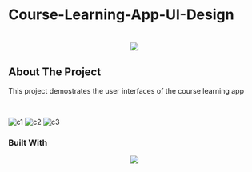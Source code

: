 # Course-Learning-App-UI-Design


<h1 align="center">
    <img src="https://readme-typing-svg.herokuapp.com/?font=Righteous&size=35&center=true&vCenter=true&width=500&height=70&duration=4000&lines=Hi+There!+👋;+Scroll+To+Bottom!;" />
</h1>

## About The Project
<p> This project demostrates the user interfaces of the course learning app</p><br>

  ![c1](https://github.com/NVsandeepani/Course-Learning-App-UI-Design/assets/159278608/529e7729-0556-4267-98a3-7db26aeb58c5)
  ![c2](https://github.com/NVsandeepani/Course-Learning-App-UI-Design/assets/159278608/7844e9e7-bd0b-4457-aba5-11bf2c0e0443)
  ![c3](https://github.com/NVsandeepani/Course-Learning-App-UI-Design/assets/159278608/e95c1f3b-654e-4592-bd56-c3187d0becc5)




### Built With

<div align="center">
    <img src="https://skillicons.dev/icons?i=figma" /><br>
    
</div>






